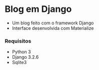 # Blog em Django
* Um blog feito com o framework Django
* Interface desenvolvida com Materialize

### Requisitos
* Python 3
* Django 3.2.6
* Sqlite3
